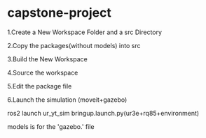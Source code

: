 # capstone-project
1.Create a New Workspace Folder and a src Directory

2.Copy the packages(without models) into src

3.Build the New Workspace

4.Source the workspace

5.Edit the package file

6.Launch the simulation (moveit+gazebo)

ros2 launch ur_yt_sim bringup.launch.py(ur3e+rq85+environment)

models is for the 'gazebo.' file
